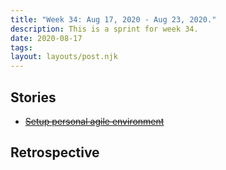 ```yaml
---
title: "Week 34: Aug 17, 2020 - Aug 23, 2020."
description: This is a sprint for week 34.
date: 2020-08-17
tags:
layout: layouts/post.njk
---
```


## Stories

- ~~[Setup personal agile environment](/backlog/setup-personal-agile-environment)~~

## Retrospective
